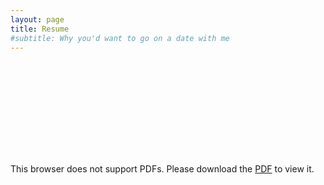 ```yaml
---
layout: page
title: Resume
#subtitle: Why you'd want to go on a date with me
---
```


<object data="https://luigiberducci.github.io/assets/resources/BerducciLuigi_ResumeEng_Aug2024.pdf" type="application/pdf" 
height="700px" width="700px">
    <embed src="https://luigiberducci.github.io/assets/resources/BerducciLuigi_ResumeEng_Aug2024.pdf">
        <p>
        This browser does not support PDFs. 
        Please download the
        <a href="https://luigiberducci.github.io/assets/resources/BerducciLuigi_ResumeEng_Aug2024.pdf">PDF</a>
        to view it.
        </p>
    </embed>
</object>
